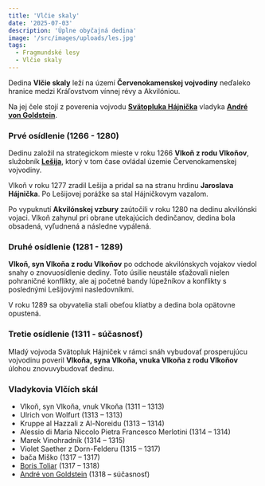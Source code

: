 ```yaml
---
title: 'Vlčie skaly'
date: '2025-07-03'
description: 'Úplne obyčajná dedina'
image: '/src/images/uploads/les.jpg'
tags:
  - Fragmundské lesy
  - Vlčie skaly
---
```


Dedina **Vlčie skaly** leží na území **Červenokamenskej vojvodiny** neďaleko hranice medzi Kráľovstvom vínnej révy a Akvilóniou.

Na jej čele stojí z poverenia vojvodu [**Svätopluka Hájnička**](/articles/Svatopluk-Hajnicek.md) vladyka [**André von Goldstein**](/articles/Andre-von-Goldstein.md).

### Prvé osídlenie (1266 - 1280)
Dedinu založil na strategickom mieste v roku 1266 **Vlkoň z rodu Vlkoňov**, služobník [**Lešija**](/articles/Lesij.md), ktorý v tom čase ovládal územie Červenokamenskej vojvodiny.

Vlkoň v roku 1277 zradil Lešija a pridal sa na stranu hrdinu **Jaroslava Hájnička**. Po Lešijovej porážke sa stal Hájničkovym vazalom.

Po vypuknutí **Akvilónskej vzbury** zaútočili v roku 1280 na dedinu akvilónski vojaci. Vlkoň zahynul pri obrane utekajúcich dedinčanov, dedina bola obsadená, vyľudnená a následne vypálená.

### Druhé osídlenie (1281 - 1289)
**Vlkoň, syn Vlkoňa z rodu Vlkoňov** po odchode akvilónskych vojakov viedol snahy o znovuosídlenie dediny. Toto úsilie neustále sťažovali nielen pohraničné konflikty, ale aj početné bandy lúpežníkov a konflikty s poslednými Lešijovými nasledovníkmi.

V roku 1289 sa obyvatelia stali obeťou kliatby a dedina bola opätovne opustená.

### Tretie osídlenie (1311 - súčasnosť)
Mladý vojvoda Svätopluk Hájniček v rámci snáh vybudovať prosperujúcu vojvodinu poveril **Vlkoňa, syna Vlkoňa, vnuka Vlkoňa z rodu Vlkoňov** úlohou znovuvybudovať dedinu.

### Vladykovia Vlčích skál

- Vlkoň, syn Vlkoňa, vnuk Vlkoňa (1311 – 1313)
- Ulrich von Wolfurt (1313 – 1313)
- Kruppe al Hazzali z Al-Noreidu (1313 – 1314)
- Alessio di Maria Niccolo Pietra Francesco Merlotini (1314 – 1314)
- Marek Vinohradník (1314 – 1315)
- Violet Saether z Dorn-Felderu (1315 – 1317)
- bača Miško (1317 – 1317)
- [Boris Toliar](/articles/Boris-Toliar.md) (1317 – 1318)
- [André von Goldstein](/articles/Andre-von-Goldstein.md) (1318 – súčasnosť)
